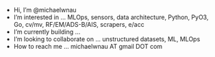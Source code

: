 - Hi, I’m @michaelwnau
- I’m interested in ... MLOps, sensors, data architecture, Python, PyO3, Go, cv/mv, RF/EM/ADS-B/AIS, scrapers, e/acc
- I’m currently building ... 
- I’m looking to collaborate on ... unstructured datasets, ML, MLOps 
- How to reach me ... michaelwnau AT gmail DOT com



<!---
michaelwnau/michaelwnau is a ✨ special ✨ repository because its `README.md` (this file) appears on your GitHub profile.
You can click the Preview link to take a look at your changes.
--->

